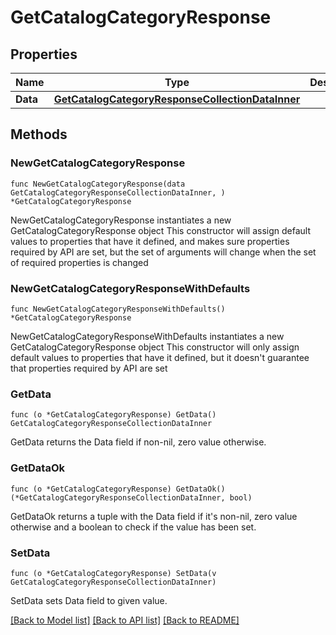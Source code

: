 # GetCatalogCategoryResponse

## Properties

Name | Type | Description | Notes
------------ | ------------- | ------------- | -------------
**Data** | [**GetCatalogCategoryResponseCollectionDataInner**](GetCatalogCategoryResponseCollectionDataInner.md) |  | 

## Methods

### NewGetCatalogCategoryResponse

`func NewGetCatalogCategoryResponse(data GetCatalogCategoryResponseCollectionDataInner, ) *GetCatalogCategoryResponse`

NewGetCatalogCategoryResponse instantiates a new GetCatalogCategoryResponse object
This constructor will assign default values to properties that have it defined,
and makes sure properties required by API are set, but the set of arguments
will change when the set of required properties is changed

### NewGetCatalogCategoryResponseWithDefaults

`func NewGetCatalogCategoryResponseWithDefaults() *GetCatalogCategoryResponse`

NewGetCatalogCategoryResponseWithDefaults instantiates a new GetCatalogCategoryResponse object
This constructor will only assign default values to properties that have it defined,
but it doesn't guarantee that properties required by API are set

### GetData

`func (o *GetCatalogCategoryResponse) GetData() GetCatalogCategoryResponseCollectionDataInner`

GetData returns the Data field if non-nil, zero value otherwise.

### GetDataOk

`func (o *GetCatalogCategoryResponse) GetDataOk() (*GetCatalogCategoryResponseCollectionDataInner, bool)`

GetDataOk returns a tuple with the Data field if it's non-nil, zero value otherwise
and a boolean to check if the value has been set.

### SetData

`func (o *GetCatalogCategoryResponse) SetData(v GetCatalogCategoryResponseCollectionDataInner)`

SetData sets Data field to given value.



[[Back to Model list]](../README.md#documentation-for-models) [[Back to API list]](../README.md#documentation-for-api-endpoints) [[Back to README]](../README.md)


